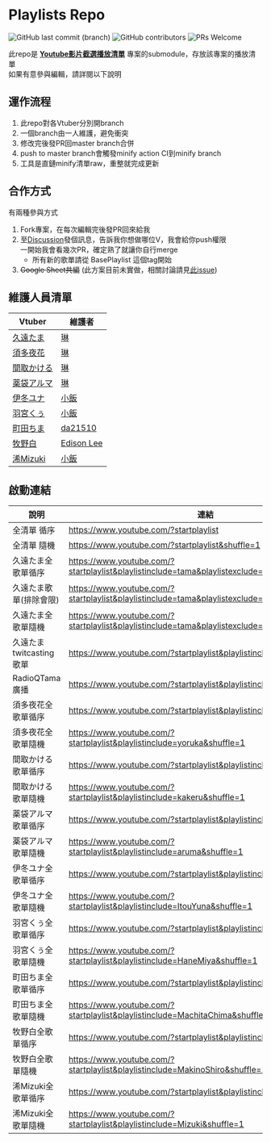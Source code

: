 # Playlists Repo

![GitHub last commit (branch)](https://img.shields.io/github/last-commit/jim60105/Playlists/minify?label=PLAYLIST%20UPDATE&style=for-the-badge) ![GitHub contributors](https://img.shields.io/github/contributors-anon/jim60105/Playlists?style=for-the-badge) ![PRs Welcome](https://img.shields.io/badge/PRs-welcome-brightgreen?style=for-the-badge)

此repo是 **[Youtube影片截選播放清單](https://github.com/jim60105/YoutubeClipPlaylist)** 專案的submodule，存放該專案的播放清單\
如果有意參與編輯，請詳閱以下說明

## 運作流程

 1. 此repo對各Vtuber分別開branch
 2. 一個branch由一人維護，避免衝突
 3. 修改完後發PR回master branch合併
 4. push to master branch會觸發minify action CI到minify branch
 5. 工具是直鏈minify清單raw，重整就完成更新

## 合作方式

有兩種參與方式

 1. Fork專案，在每次編輯完後發PR回來給我
 2. 至[Discussion](https://github.com/jim60105/Playlists/discussions)發個訊息，告訴我你想做哪位V，我會給你push權限\
 一開始我會看幾次PR，確定熟了就讓你自行merge
    * 所有新的歌單請從 BasePlaylist 這個tag開始
 3. ~~Google Sheet共編~~ (此方案目前未實做，相關討論請見[此issue](https://github.com/jim60105/Playlists/issues/7))

## 維護人員清單

| Vtuber                                                               | 維護者                                       |
|----------------------------------------------------------------------|----------------------------------------------|
| [久遠たま](https://www.youtube.com/channel/UCBC7vYFNQoGPupe5NxPG4Bw)   | [琳](https://github.com/jim60105)            |
| [須多夜花](https://www.youtube.com/channel/UCuy-kZJ7HWwUU-eKv0zUZFQ) | [琳](https://github.com/jim60105)            |
| [間取かける](https://www.youtube.com/channel/UCiLt4FLjMXszLOh5ISi1oqw)  | [琳](https://github.com/jim60105)            |
| [薬袋アルマ](https://www.youtube.com/channel/UCD1QOCJIAPsMKMvRSXjLahw)  | [琳](https://github.com/jim60105)            |
| [伊冬ユナ](https://www.youtube.com/channel/UCYbzeYnRZuw7fZKrgu2bgtw)   | [小飯](https://github.com/LittleRice1007)    |
| [羽宮くぅ](https://www.youtube.com/channel/UC4-EyORUDI_kyckQFmW3P7A)   | [小飯](https://github.com/LittleRice1007)    |
| [町田ちま](https://www.youtube.com/channel/UCo7TRj3cS-f_1D9ZDmuTsjw)   | [da21510](https://github.com/da21510)        |
| [牧野白](https://www.youtube.com/channel/UCbZcxNKrC0a6IZYBowvzAUg)   | [Edison Lee](https://github.com/edisonlee55) |
| [浠Mizuki](https://www.youtube.com/channel/UCjv4bfP_67WLuPheS-Z8Ekg) | [小飯](https://github.com/LittleRice1007)    |

<!--| [神月天](https://www.youtube.com/channel/UC4-EyORUDI_kyckQFmW3P7A) | [小飯](https://github.com/LittleRice1007) |-->

## 啟動連結

| 說明                  | 連結                                                                                             |
|---------------------|--------------------------------------------------------------------------------------------------|
| 全清單 循序           | <https://www.youtube.com/?startplaylist>                                                         |
| 全清單 隨機           | <https://www.youtube.com/?startplaylist&shuffle=1>                                               |
| 久遠たま全歌單循序      | <https://www.youtube.com/?startplaylist&playlistinclude=tama&playlistexclude=NotSongs>           |
| 久遠たま歌單(排除會限)  | <https://www.youtube.com/?startplaylist&playlistinclude=tama&playlistexclude=member_NotSongs>    |
| 久遠たま全歌單隨機      | <https://www.youtube.com/?startplaylist&playlistinclude=tama&playlistexclude=NotSongs&shuffle=1> |
| 久遠たまtwitcasting歌單 | <https://www.youtube.com/?startplaylist&playlistinclude=twitcasting>                             |
| RadioQTama 廣播       | <https://www.youtube.com/?startplaylist&playlistinclude=RadioQTama>                              |
| 須多夜花全歌單循序    | <https://www.youtube.com/?startplaylist&playlistinclude=yoruka>                                  |
| 須多夜花全歌單隨機    | <https://www.youtube.com/?startplaylist&playlistinclude=yoruka&shuffle=1>                        |
| 間取かける歌單循序       | <https://www.youtube.com/?startplaylist&playlistinclude=kakeru>                                  |
| 間取かける歌單隨機       | <https://www.youtube.com/?startplaylist&playlistinclude=kakeru&shuffle=1>                        |
| 薬袋アルマ歌單循序       | <https://www.youtube.com/?startplaylist&playlistinclude=aruma>                                  |
| 薬袋アルマ歌單隨機       | <https://www.youtube.com/?startplaylist&playlistinclude=aruma&shuffle=1>                        |
| 伊冬ユナ全歌單循序      | <https://www.youtube.com/?startplaylist&playlistinclude=ItouYuna>                                |
| 伊冬ユナ全歌單隨機      | <https://www.youtube.com/?startplaylist&playlistinclude=ItouYuna&shuffle=1>                      |
| 羽宮くぅ全歌單循序      | <https://www.youtube.com/?startplaylist&playlistinclude=HaneMiya>                                |
| 羽宮くぅ全歌單隨機      | <https://www.youtube.com/?startplaylist&playlistinclude=HaneMiya&shuffle=1>                      |
| 町田ちま全歌單循序      | <https://www.youtube.com/?startplaylist&playlistinclude=MachitaChima>                            |
| 町田ちま全歌單隨機      | <https://www.youtube.com/?startplaylist&playlistinclude=MachitaChima&shuffle=1>                  |
| 牧野白全歌單循序      | <https://www.youtube.com/?startplaylist&playlistinclude=MakinoShiro>                             |
| 牧野白全歌單隨機      | <https://www.youtube.com/?startplaylist&playlistinclude=MakinoShiro&shuffle=1>                   |
| 浠Mizuki全歌單循序    | <https://www.youtube.com/?startplaylist&playlistinclude=Mizuki>                                  |
| 浠Mizuki全歌單隨機    | <https://www.youtube.com/?startplaylist&playlistinclude=Mizuki&shuffle=1>                        |
